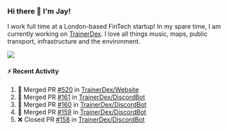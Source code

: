 ### Hi there 👋 I'm Jay!
I work full time at a London-based FinTech startup! In my spare time, I am currently working on [TrainerDex](https://www.github.com/TrainerDex). I love all things music, maps, public transport, infrastructure and the environment.

[<img src="https://github-readme-stats.vercel.app/api/wakatime?username=TurnrDev&layout=compact" />](https://wakatime.com/@TurnrDev)  

#### :zap: Recent Activity
<!--START_SECTION:activity-->
1. 🎉 Merged PR [#520](https://github.com/TrainerDex/Website/pull/520) in [TrainerDex/Website](https://github.com/TrainerDex/Website)
2. 🎉 Merged PR [#161](https://github.com/TrainerDex/DiscordBot/pull/161) in [TrainerDex/DiscordBot](https://github.com/TrainerDex/DiscordBot)
3. 🎉 Merged PR [#160](https://github.com/TrainerDex/DiscordBot/pull/160) in [TrainerDex/DiscordBot](https://github.com/TrainerDex/DiscordBot)
4. 🎉 Merged PR [#159](https://github.com/TrainerDex/DiscordBot/pull/159) in [TrainerDex/DiscordBot](https://github.com/TrainerDex/DiscordBot)
5. ❌ Closed PR [#158](https://github.com/TrainerDex/DiscordBot/pull/158) in [TrainerDex/DiscordBot](https://github.com/TrainerDex/DiscordBot)
<!--END_SECTION:activity-->
